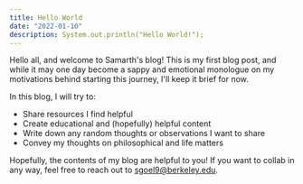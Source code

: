 ```yaml
---
title: Hello World
date: "2022-01-10"
description: System.out.println("Hello World!");
---
```


Hello all, and welcome to Samarth's blog! This is my first blog post, and while it may one day become a sappy and emotional monologue on my motivations behind starting this journey, I'll keep it brief for now.

In this blog, I will try to:

- Share resources I find helpful
- Create educational and (hopefully) helpful content
- Write down any random thoughts or observations I want to share
- Convey my thoughts on philosophical and life matters

Hopefully, the contents of my blog are helpful to you! If you want to collab in any way, feel free to reach out to sgoel9@berkeley.edu.
